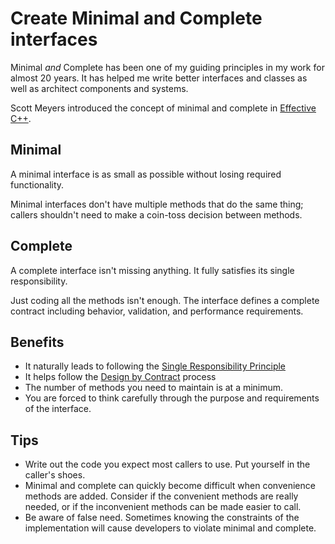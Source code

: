 <link href="//maxcdn.bootstrapcdn.com/font-awesome/4.7.0/css/font-awesome.min.css" rel="stylesheet">

### [<i class="fa fa-home"></i>](README.md)

# Create Minimal and Complete interfaces

Minimal *and* Complete has been one of my guiding principles in my work for almost 20 years.  It has helped me write better interfaces and classes as well as architect components and systems.

Scott Meyers  introduced the concept of minimal and complete in [Effective C++](https://www.amazon.com/Effective-Specific-Improve-Programs-Designs/dp/0321334876).

## Minimal

A minimal interface is as small as possible without losing required functionality. 

Minimal interfaces don't have multiple methods that do the same thing; callers shouldn't need to make a coin-toss decision between methods.

## Complete

A complete interface isn't missing anything.  It fully satisfies its single responsibility.  

Just coding all the methods isn't enough.  The interface defines a complete contract including behavior, validation, and performance requirements.

## Benefits

- It naturally leads to following the [Single Responsibility Principle](https://en.wikipedia.org/wiki/Single_responsibility_principle)
- It helps follow the [Design by Contract](https://en.wikipedia.org/wiki/Design_by_contract) process
- The number of methods you need to maintain is at a minimum.
- You are forced to think carefully through the purpose and requirements of the interface.

## Tips

- Write out the code you expect most callers to use. Put yourself in the caller's shoes.
- Minimal and complete can quickly become difficult when convenience methods are added. Consider if the convenient methods are really needed, or if the inconvenient methods can be made easier to call.
- Be aware of false need.  Sometimes knowing the constraints of the implementation will cause developers to violate minimal and complete.
